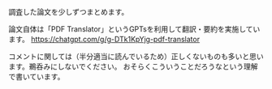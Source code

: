 調査した論文を少しずつまとめます。

論文自体は「PDF Translator」というGPTsを利用して翻訳・要約を実施しています。
https://chatgpt.com/g/g-DTk1KpYjg-pdf-translator

コメントに関しては（半分適当に読んでいるため）正しくないものも多いと思います。鵜呑みにしないでください。
おそらくこういうことだろうなという理解で書いています。
